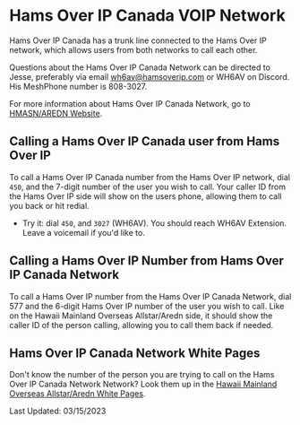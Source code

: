 # Hams Over IP Canada VOIP Network

Hams Over IP Canada has a trunk line connected to the Hams Over IP network, which allows users from both networks to call each other.

Questions about the Hams Over IP Canada Network can be directed to Jesse, preferably via email wh6av@hamsoverip.com or WH6AV on Discord. His MeshPhone number is 808-3027.

For more information about Hams Over IP Canada Network, go to [HMASN/AREDN Website](http://hmasn.com).

## Calling a Hams Over IP Canada user from Hams Over IP

To call a Hams Over IP Canada number from the Hams Over IP network, dial ```450```, and the 7-digit number of the user you wish to call. Your caller ID from the Hams Over IP side will show on the users phone, allowing them to call you back or hit redial.

* Try it: dial ```450```, and ```3027``` (WH6AV). You should reach WH6AV Extension.  Leave a voicemail if you'd like to.

## Calling a Hams Over IP Number from Hams Over IP Canada Network

To call a Hams Over IP number from the Hams Over IP Canada Network, dial 577 and the 6-digit Hams Over IP number of the user you wish to call. Like on the Hawaii Mainland Overseas Allstar/Aredn side, it should show the caller ID of the person calling, allowing you to call them back if needed.

## Hams Over IP Canada Network White Pages

Don't know the number of the person you are trying to call on the Hams Over IP Canada Network Network? Look them up in the [Hawaii Mainland Overseas Allstar/Aredn White Pages](http://wh6av.net:2580/phonebook).

Last Updated: 03/15/2023

